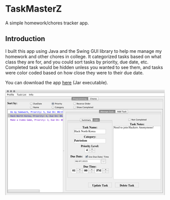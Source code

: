 # TaskMasterZ
A simple homework/chores tracker app.

## Introduction

I built this app using Java and the Swing GUI library to help me manage my homework and other chores in college. It categorized tasks based on what class they are for, and you could sort tasks by priority, due date, etc. Completed task would be hidden unless you wanted to see them, and tasks were color coded based on how close they were to their due date.

You can download the app [here](https://github.com/WriterZephos/TaskMasterZ/raw/master/TaskMaster.jar) (Jar executable).

![screen shot](https://github.com/WriterZephos/TaskMasterZ/blob/master/TaskMaster.png?raw=true)
